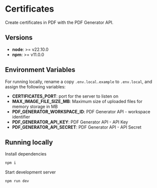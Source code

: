 # Certificates

Create certificates in PDF with the PDF Generator API.

## Versions

- **node**: >= v22.10.0
- **npm**: >= v11.0.0

## Environment Variables

For running locally, rename a copy `.env.local.example` to `.env.local`, and assign the following variables:

- **CERTIFICATES_PORT**: port for the server to listen on
- **MAX_IMAGE_FILE_SIZE_MB**: Maximum size of uploaded files for memory storage in MB
- **PDF_GENERATOR_WORKSPACE_ID**: PDF Generator API - workspace identifier
- **PDF_GENERATOR_API_KEY**: PDF Generator API - API Key
- **PDF_GENERATOR_API_SECRET**: PDF Generator API - API Secret

## Running locally

Install dependencies

```sh
npm i
```

Start development server

```sh
npm run dev
```
